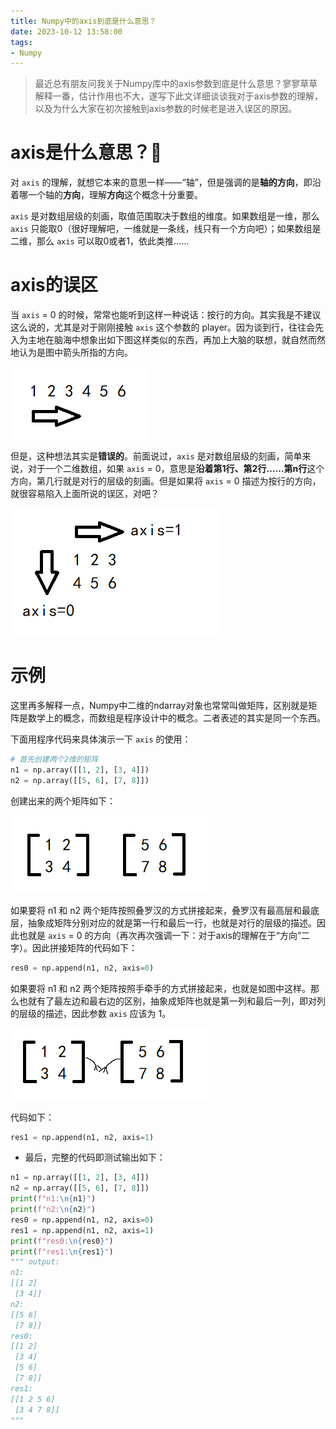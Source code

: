 ```yaml
---
title: Numpy中的axis到底是什么意思？
date: 2023-10-12 13:58:00
tags:
- Numpy
---
```


> 最近总有朋友问我关于Numpy库中的axis参数到底是什么意思？寥寥草草解释一番，估计作用也不大，遂写下此文详细谈谈我对于axis参数的理解，以及为什么大家在初次接触到axis参数的时候老是进入误区的原因。

# axis是什么意思？🤔

对 `axis` 的理解，就想它本来的意思一样——“轴”，但是强调的是**轴的方向**，即沿着哪一个轴的**方向**，理解**方向**这个概念十分重要。

`axis` 是对数组层级的刻画，取值范围取决于数组的维度。如果数组是一维，那么 `axis` 只能取0（很好理解吧，一维就是一条线，线只有一个方向吧）；如果数组是二维，那么 `axis` 可以取0或者1，依此类推……

# axis的误区

当 `axis` = 0 的时候，常常也能听到这样一种说话：按行的方向。其实我是不建议这么说的，尤其是对于刚刚接触 `axis` 这个参数的 player。因为谈到行，往往会先入为主地在脑海中想象出如下图这样类似的东西，再加上大脑的联想，就自然而然地认为是图中箭头所指的方向。

![axis的误区](/images/按行的方向.png)

但是，这种想法其实是**错误的**。前面说过，`axis` 是对数组层级的刻画，简单来说，对于一个二维数组，如果 `axis` = 0，意思是**沿着第1行、第2行……第n行**这个方向，第几行就是对行的层级的刻画。但是如果将 `axis` = 0 描述为按行的方向，就很容易陷入上面所说的误区，对吧？

![axis对层级的刻画](../images/axis对层级的刻画.png)

# 示例

这里再多解释一点，Numpy中二维的ndarray对象也常常叫做矩阵，区别就是矩阵是数学上的概念，而数组是程序设计中的概念。二者表述的其实是同一个东西。

下面用程序代码来具体演示一下 `axis` 的使用：

```python
# 首先创建两个2维的矩阵
n1 = np.array([[1, 2], [3, 4]])
n2 = np.array([[5, 6], [7, 8]])
```

创建出来的两个矩阵如下：

![axis示例矩阵](../images/axis示例矩阵.png)

如果要将 n1 和 n2 两个矩阵按照叠罗汉的方式拼接起来，叠罗汉有最高层和最底层，抽象成矩阵分别对应的就是第一行和最后一行，也就是对行的层级的描述。因此也就是 `axis` = 0 的方向（再次再次强调一下：对于axis的理解在于“方向”二字）。因此拼接矩阵的代码如下：

```python
res0 = np.append(n1, n2, axis=0)
```

如果要将 n1 和 n2 两个矩阵按照手牵手的方式拼接起来，也就是如图中这样。那么也就有了最左边和最右边的区别，抽象成矩阵也就是第一列和最后一列，即对列的层级的描述，因此参数 `axis` 应该为 1。

![axis按列拼接](../images/axis按列拼接.png)

代码如下：

```python
res1 = np.append(n1, n2, axis=1)
```



- 最后，完整的代码即测试输出如下：

```python
n1 = np.array([[1, 2], [3, 4]])
n2 = np.array([[5, 6], [7, 8]])
print(f"n1:\n{n1}")
print(f"n2:\n{n2}")
res0 = np.append(n1, n2, axis=0)
res1 = np.append(n1, n2, axis=1)
print(f"res0:\n{res0}")
print(f"res1:\n{res1}")
""" output:
n1:
[[1 2]
 [3 4]]
n2:
[[5 6]
 [7 8]]
res0:
[[1 2]
 [3 4]
 [5 6]
 [7 8]]
res1:
[[1 2 5 6]
 [3 4 7 8]]
"""
```